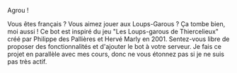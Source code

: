 Agrou !

Vous êtes français ? Vous aimez jouer aux Loups-Garous ? Ça tombe bien, moi aussi !
Ce bot est inspiré du jeu "Les Loups-garous de Thiercelieux" créé par Philippe des Pallières et Hervé Marly en 2001.
Sentez-vous libre de proposer des fonctionnalités et d'ajouter le bot à votre serveur.
Je fais ce projet en parallèle avec mes cours, donc ne vous étonnez pas si je ne suis pas très actif.